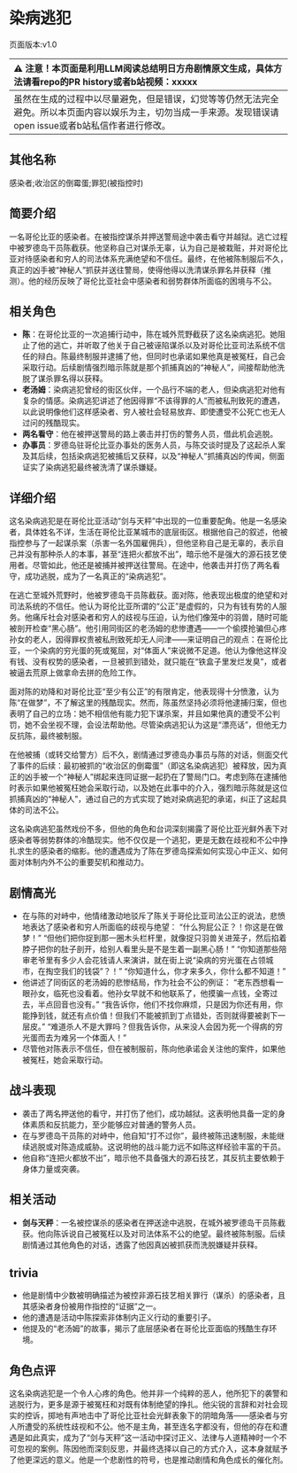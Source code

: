 # 染病逃犯
页面版本:v1.0
 

| :warning: 注意！本页面是利用LLM阅读总结明日方舟剧情原文生成，具体方法请看repo的PR history或者b站视频：xxxxx           |
|:----------------------------|
| 虽然在生成的过程中以尽量避免，但是错误，幻觉等等仍然无法完全避免。所以本页面内容以娱乐为主，切勿当成一手来源。发现错误请open issue或者b站私信作者进行修改。|



## 其他名称
感染者;收治区的倒霉蛋;罪犯(被指控时)
## 简要介绍
一名哥伦比亚的感染者。在被指控谋杀并押送警局途中袭击看守并越狱。逃亡过程中被罗德岛干员陈截获。他坚称自己对谋杀无辜，认为自己是被栽赃，并对哥伦比亚对待感染者和穷人的司法体系充满绝望和不信任。最终，在他被陈制服后不久，真正的凶手被“神秘人”抓获并送往警局，使得他得以洗清谋杀罪名并获释（推测）。他的经历反映了哥伦比亚社会中感染者和弱势群体所面临的困境与不公。
## 相关角色
-   **陈**：在哥伦比亚的一次追捕行动中，陈在城外荒野截获了这名染病逃犯。她阻止了他的逃亡，并听取了他关于自己被诬陷谋杀以及对哥伦比亚司法系统不信任的辩白。陈最终制服并逮捕了他，但同时也承诺如果他真是被冤枉，自己会采取行动。后续剧情强烈暗示陈就是那个抓捕真凶的“神秘人”，间接帮助他洗脱了谋杀罪名得以获释。
-   **老汤姆**：染病逃犯曾经的街区伙伴，一个品行不端的老人，但染病逃犯对他有复杂的情感。染病逃犯讲述了他因得罪“不该得罪的人”而被私刑致死的遭遇，以此说明像他们这样感染者、穷人被社会轻易放弃、即使遭受不公死亡也无人过问的残酷现实。
-   **两名看守**：他在被押送警局的路上袭击并打伤的警务人员，借此机会逃脱。
-   **办事员**：罗德岛驻哥伦比亚办事处的医务人员，与陈交谈时提及了这起杀人案及其后续，包括染病逃犯被捕后又获释，以及“神秘人”抓捕真凶的传闻，侧面证实了染病逃犯最终被洗清了谋杀嫌疑。
## 详细介绍
这名染病逃犯是在哥伦比亚活动“剑与天秤”中出现的一位重要配角。他是一名感染者，具体姓名不详，生活在哥伦比亚某城市的底层街区。根据他自己的叙述，他被指控参与了一起谋杀案（杀害一名外国雇佣兵），但他坚称自己是无辜的，表示自己并没有那种杀人的本事，甚至“连把火都放不出”，暗示他不是强大的源石技艺使用者。尽管如此，他还是被捕并被押送往警局。在途中，他袭击并打伤了两名看守，成功逃脱，成为了一名真正的“染病逃犯”。

在逃亡至城外荒野时，他被罗德岛干员陈截获。面对陈，他表现出极度的绝望和对司法系统的不信任。他认为哥伦比亚所谓的“公正”是虚假的，只为有钱有势的人服务。他痛斥社会对感染者和穷人的歧视与压迫，认为他们像笼中的羽兽，随时可能被剖开检查“黑心肠”。他引用同街区的老汤姆的悲惨遭遇——一个偷摸抢骗但心疼孙女的老人，因得罪权贵被私刑致死却无人问津——来证明自己的观点：在哥伦比亚，一个染病的穷光蛋的死或冤屈，对“体面人”来说微不足道。他认为像他这样没有钱、没有权势的感染者，一旦被抓到错处，就只能在“铁盒子里发烂发臭”，或者被逼去荒原上做拿命去拼的危险工作。

面对陈的劝降和对哥伦比亚“至少有公正”的有限肯定，他表现得十分愤激，认为陈“在做梦”，不了解这里的残酷现实。然而，陈虽然坚持必须将他逮捕归案，但也表明了自己的立场：她不相信他有能力犯下谋杀案，并且如果他真的遭受不公判罚，她不会坐视不理，会设法帮助他。尽管染病逃犯认为这是“漂亮话”，但他无力反抗陈，最终被制服。

在他被捕（或转交给警方）后不久，剧情通过罗德岛办事员与陈的对话，侧面交代了事件的后续：最初被抓的“收治区的倒霉蛋”（即这名染病逃犯）被释放，因为真正的凶手被一个“神秘人”绑起来连同证据一起扔在了警局门口。考虑到陈在逮捕他时表示如果他被冤枉她会采取行动，以及她在此事中的介入，强烈暗示陈就是这位抓捕真凶的“神秘人”，通过自己的方式实现了她对染病逃犯的承诺，纠正了这起具体的司法不公。

这名染病逃犯虽然戏份不多，但他的角色和台词深刻揭露了哥伦比亚光鲜外表下对感染者等弱势群体的冷酷现实。他不仅仅是一个逃犯，更是无数在歧视和不公中挣扎求生的感染者的缩影。他的遭遇成为了陈在罗德岛探索如何实现心中正义、如何面对体制内外不公的重要契机和推动力。
## 剧情高光
*   在与陈的对峙中，他情绪激动地驳斥了陈关于哥伦比亚司法公正的说法，悲愤地表达了感染者和穷人所面临的歧视与绝望：
    “什么狗屁公正？！你这是在做梦！”
    “但他们把你捉到那一圈木头栏杆里，就像捉只羽兽关进笼子，然后掐着脖子把你的肚子剖开，给别人看里头是不是生着一副黑心肠！”
    “你知道那些陪审老爷里有多少人会花钱请人来演讲，就在街上说“染病的穷光蛋在占领城市，在掏空我们的钱袋”？！”
    “你知道什么，你才来多久，你什么都不知道！”
*   他讲述了同街区的老汤姆的悲惨结局，作为社会不公的例证：
    “老东西想看一眼孙女，临死也没看着。他孙女早就不和他联系了，他摸骗一点钱，全寄过去，半点回音也没有。”
    “我告诉你，他们不找你麻烦，只是因为你还有用，你能挣到钱，就还有点价值！但我们不能被抓到丁点错处，否则就得要被剥下一层皮。”
    “难道杀人不是大罪吗？但我告诉你，从来没人会因为死一个得病的穷光蛋而去为难另一个体面人！”
*   尽管他对陈表示不信任，但在被制服前，陈向他承诺会关注他的案件，如果他被冤枉，她会采取行动。
## 战斗表现
*   袭击了两名押送他的看守，并打伤了他们，成功越狱。这表明他具备一定的身体素质和反抗能力，至少能够应对普通的警务人员。
*   在与罗德岛干员陈的对峙中，他自知“打不过你”，最终被陈迅速制服，未能继续逃脱或对陈造成威胁。这说明他的战斗能力远不如陈这样经验丰富的干员。
*   他自称“连把火都放不出”，暗示他不具备强大的源石技艺，其反抗主要依赖于身体力量或突袭。
## 相关活动
-   **剑与天秤**：一名被控谋杀的感染者在押送途中逃脱，在城外被罗德岛干员陈截获。他向陈诉说自己被冤枉以及对司法体系不公的绝望。最终被陈制服。后续剧情通过其他角色的对话，透露了他因真凶被抓获而洗脱嫌疑并获释。
## trivia
*   他是剧情中少数被明确描述为被控非源石技艺相关罪行（谋杀）的感染者，且其感染者身份被用作指控的“证据”之一。
*   他的遭遇是活动中陈探索非体制内正义行动的重要引子。
*   他提及的“老汤姆”的故事，揭示了底层感染者在哥伦比亚面临的残酷生存环境。
## 角色点评
这名染病逃犯是一个令人心疼的角色。他并非一个纯粹的恶人，他所犯下的袭警和逃脱行为，更多是源于被冤枉和对既有体制绝望的挣扎。他尖锐的言辞和对社会现实的控诉，掷地有声地击中了哥伦比亚社会光鲜表象下的阴暗角落——感染者与穷人所遭受的系统性歧视和不公。他不是主角，甚至连名字都没有，但他的存在和遭遇是如此真实，成为了“剑与天秤”这一活动中探讨正义、法律与人道精神时一个不可忽视的案例。陈因他而深刻反思，并最终选择以自己的方式介入，这本身就赋予了他更深远的意义。他是一个悲剧性的符号，也是推动剧情和角色成长的催化剂。
